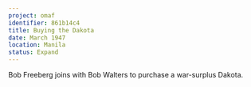```yaml
---
project: omaf
identifier: 861b14c4
title: Buying the Dakota
date: March 1947  
location: Manila
status: Expand
---
```


Bob Freeberg joins with Bob Walters to purchase a war-surplus
Dakota.

